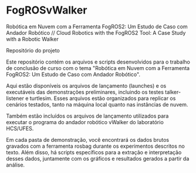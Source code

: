 # FogROSvWalker
Robótica em Nuvem com a Ferramenta FogROS2: Um Estudo de Caso com Andador Robótico // Cloud Robotics with the FogROS2 Tool: A Case Study with a Robotic Walker

Repositório do projeto

Este repositório contém os arquivos e scripts desenvolvidos para o trabalho de conclusão de curso com o tema "Robótica em Nuvem com a Ferramenta FogROS2: Um Estudo de Caso com Andador Robótico".

Aqui estão disponíveis os arquivos de lançamento (launches) e os executáveis das demonstrações preliminares, incluindo os testes talker-listener e turtlesim. Esses arquivos estão organizados para replicar os cenários testados, tanto na máquina local quanto nas instâncias de nuvem. 

Também estão incluídos os arquivos de lançamento utilizados para executar o programa do andador robótico vWalker do laboratório HCS/UFES.

Em cada pasta de demonstração, você encontrará os dados brutos gravados com a ferramenta rosbag durante os experimentos descritos no texto. Além disso, há scripts específicos para a extração e interpretação desses dados, juntamente com os gráficos e resultados gerados a partir da análise.
